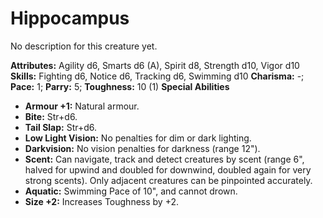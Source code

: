 # Hippocampus

No description for this creature yet.

**Attributes:** Agility d6, Smarts d6 (A), Spirit d8, Strength d10,
Vigor d10
**Skills:** Fighting d6, Notice d6, Tracking d6, Swimming d10
**Charisma:** -; **Pace:** 1; **Parry:** 5; **Toughness:** 10 (1)
**Special Abilities**

- **Armour +1:** Natural armour.
- **Bite:** Str+d6.
- **Tail Slap:** Str+d6.
- **Low Light Vision:** No penalties for dim or dark lighting.
- **Darkvision:** No vision penalties for darkness (range 12").
- **Scent:** Can navigate, track and detect creatures by scent (range
6", halved for upwind and doubled for downwind, doubled again for very
strong scents). Only adjacent creatures can be pinpointed accurately.
- **Aquatic:** Swimming Pace of 10", and cannot drown.
- **Size +2:** Increases Toughness by +2.

